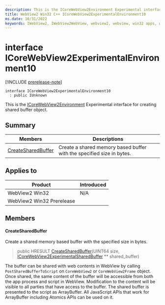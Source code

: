 ```yaml
---
description: This is the ICoreWebView2Environment Experimental interface for creating shared buffer object.
title: WebView2 Win32 C++ ICoreWebView2ExperimentalEnvironment10
ms.date: 10/31/2022
keywords: IWebView2, IWebView2WebView, webview2, webview, win32 apps, win32, edge, ICoreWebView2, ICoreWebView2Controller, browser control, edge html, ICoreWebView2ExperimentalEnvironment10
---
```


# interface ICoreWebView2ExperimentalEnvironment10

[!INCLUDE [prerelease-note](../includes/prerelease-note.md)]

```
interface ICoreWebView2ExperimentalEnvironment10
  : public IUnknown
```

This is the [ICoreWebView2Environment](icorewebview2environment.md) Experimental interface for creating shared buffer object.

## Summary

 Members                        | Descriptions
--------------------------------|---------------------------------------------
[CreateSharedBuffer](#createsharedbuffer) | Create a shared memory based buffer with the specified size in bytes.

## Applies to

Product                         | Introduced
--------------------------------|---------------------------------------------
WebView2 Win32            |    N/A
WebView2 Win32 Prerelease |    

## Members

#### CreateSharedBuffer

Create a shared memory based buffer with the specified size in bytes.

> public HRESULT [CreateSharedBuffer](#createsharedbuffer)(UINT64 size, [ICoreWebView2ExperimentalSharedBuffer](icorewebview2experimentalsharedbuffer.md) ** shared_buffer)

The buffer can be shared with web contents in WebView by calling `PostSharedBufferToScript` on `CoreWebView2` or `CoreWebView2Frame` object. Once shared, the same content of the buffer will be accessible from both the app process and script in WebView. Modification to the content will be visible to all parties that have access to the buffer. The shared buffer is presented to the script as ArrayBuffer. All JavaScript APIs that work for ArrayBuffer including Atomics APIs can be used on it.

